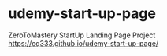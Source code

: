 # udemy-start-up-page
ZeroToMastery StartUp Landing Page Project
https://cq333.github.io/udemy-start-up-page/
